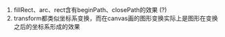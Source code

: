 1. fillRect、arc、rect含有beginPath、closePath的效果 (?)
2. transform都类似坐标系变换，而在canvas画的图形变换实际上是图形在变换之后的坐标系形成的效果